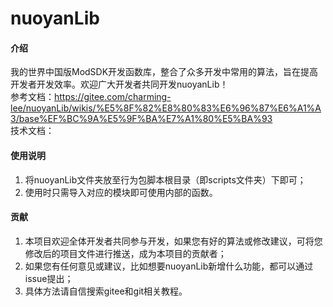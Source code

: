 # nuoyanLib

#### 介绍
我的世界中国版ModSDK开发函数库，整合了众多开发中常用的算法，旨在提高开发者开发效率。欢迎广大开发者共同开发nuoyanLib！  
参考文档：https://gitee.com/charming-lee/nuoyanLib/wikis/%E5%8F%82%E8%80%83%E6%96%87%E6%A1%A3/base%EF%BC%9A%E5%9F%BA%E7%A1%80%E5%BA%93  
技术文档：


#### 使用说明

1.  将nuoyanLib文件夹放至行为包脚本根目录（即scripts文件夹）下即可；
2.  使用时只需导入对应的模块即可使用内部的函数。

#### 贡献

1.  本项目欢迎全体开发者共同参与开发，如果您有好的算法或修改建议，可将您修改后的项目文件进行推送，成为本项目的贡献者；
2.  如果您有任何意见或建议，比如想要nuoyanLib新增什么功能，都可以通过issue提出；
3.  具体方法请自信搜索gitee和git相关教程。